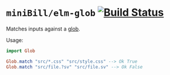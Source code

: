 # `miniBill/elm-glob` [![Build Status](https://github.com/miniBill/elm-glob/workflows/CI/badge.svg)](https://github.com/miniBill/elm-glob/actions?query=branch%3Amain)

Matches inputs against a [glob](https://en.wikipedia.org/wiki/Glob_%28programming%29).

Usage:

```elm
import Glob

Glob.match "src/*.css" "src/style.css" --> Ok True
Glob.match "src/file.?sv" "src/file.sv" --> Ok False
```
